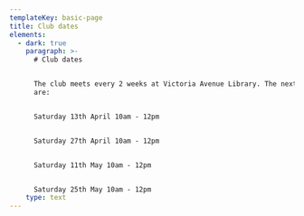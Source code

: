 ```yaml
---
templateKey: basic-page
title: Club dates
elements:
  - dark: true
    paragraph: >-
      # Club dates


      The club meets every 2 weeks at Victoria Avenue Library. The next dates
      are:


      Saturday 13th April 10am - 12pm


      Saturday 27th April 10am - 12pm


      Saturday 11th May 10am - 12pm


      Saturday 25th May 10am - 12pm
    type: text
---
```


